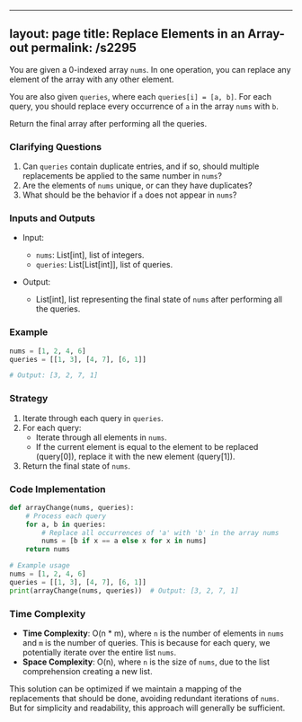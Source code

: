 
---
layout: page
title:  Replace Elements in an Array-out
permalink: /s2295
---
You are given a 0-indexed array `nums`. In one operation, you can replace any element of the array with any other element.

You are also given `queries`, where each `queries[i] = [a, b]`. For each query, you should replace every occurrence of `a` in the array `nums` with `b`.

Return the final array after performing all the queries.

### Clarifying Questions
1. Can `queries` contain duplicate entries, and if so, should multiple replacements be applied to the same number in `nums`?
2. Are the elements of `nums` unique, or can they have duplicates?
3. What should be the behavior if `a` does not appear in `nums`?

### Inputs and Outputs
- Input: 
  - `nums`: List[int], list of integers.
  - `queries`: List[List[int]], list of queries.

- Output: 
  - List[int], list representing the final state of `nums` after performing all the queries.

### Example
```python
nums = [1, 2, 4, 6]
queries = [[1, 3], [4, 7], [6, 1]]

# Output: [3, 2, 7, 1] 
```

### Strategy
1. Iterate through each query in `queries`.
2. For each query:
   - Iterate through all elements in `nums`.
   - If the current element is equal to the element to be replaced (query[0]), replace it with the new element (query[1]).
3. Return the final state of `nums`.

### Code Implementation
```python
def arrayChange(nums, queries):
    # Process each query
    for a, b in queries:
        # Replace all occurrences of 'a' with 'b' in the array nums
        nums = [b if x == a else x for x in nums]
    return nums

# Example usage
nums = [1, 2, 4, 6]
queries = [[1, 3], [4, 7], [6, 1]]
print(arrayChange(nums, queries))  # Output: [3, 2, 7, 1]
```

### Time Complexity
- **Time Complexity**: O(n * m), where `n` is the number of elements in `nums` and `m` is the number of queries. This is because for each query, we potentially iterate over the entire list `nums`.
- **Space Complexity**: O(n), where `n` is the size of `nums`, due to the list comprehension creating a new list.

This solution can be optimized if we maintain a mapping of the replacements that should be done, avoiding redundant iterations of `nums`. But for simplicity and readability, this approach will generally be sufficient.